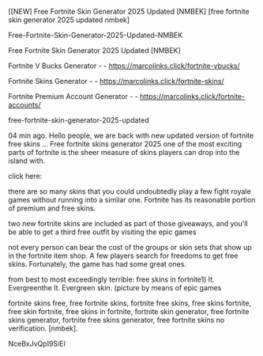 [[NEW] Free Fortnite Skin Generator 2025 Updated [NMBEK] [free fortnite skin generator 2025 updated nmbek]

Free-Fortnite-Skin-Generator-2025-Updated-NMBEK

Free Fortnite Skin Generator 2025 Updated [NMBEK]

Fortnite V Bucks Generator - - https://marcolinks.click/fortnite-vbucks/

Fortnite Skins Generator - - https://marcolinks.click/fortnite-skins/

Fortnite Premium Account Generator - - https://marcolinks.click/fortnite-accounts/

free-fortnite-skin-generator-2025-updated

04 min ago. Hello people, we are back with new updated version of fortnite free skins ... Free fortnite skins generator  2025 one of the most exciting parts of fortnite is the sheer measure of skins players can drop into the island with.

click here:

there are so many skins that you could undoubtedly play a few fight royale games without running into a similar one. Fortnite has its reasonable portion of premium and free skins.

two new fortnite skins are included as part of those giveaways, and you'll be able to get a third free outfit by visiting the epic games

not every person can bear the cost of the groups or skin sets that show up in the fortnite item shop. A few players search for freedoms to get free skins. Fortunately, the game has had some great ones.

from best to most exceedingly terrible: free skins in fortnite1) lt. Evergreenthe lt. Evergreen skin. (picture by means of epic games

fortnite skins free, free fortnite skins, fortnite free skins, free skins fortnite, free skin fortnite, free skins in fortnite, fortnite skin generator, free fortnite skins generator, fortnite free skins generator, free fortnite skins no verification. [nmbek].

NceBxJvQpI9SiEI

